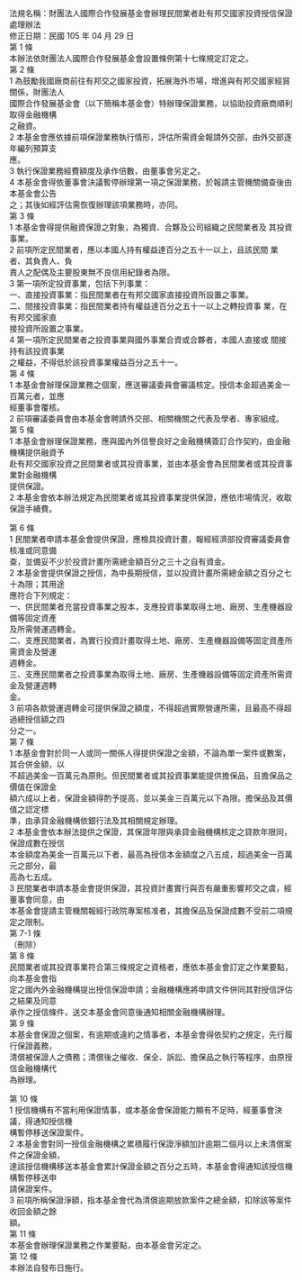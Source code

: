法規名稱：財團法人國際合作發展基金會辦理民間業者赴有邦交國家投資授信保證處理辦法  
修正日期：民國 105 年 04 月 29 日  
第 1 條  
本辦法依財團法人國際合作發展基金會設置條例第十七條規定訂定之。  
第 2 條  
1 為鼓勵我國廠商前往有邦交之國家投資，拓展海外市場，增進與有邦交國家經貿關係，財團法人  
國際合作發展基金會（以下簡稱本基金會）特辦理保證業務，以協助投資廠商順利取得金融機構  
之融資。  
2 本基金會應依據前項保證業務執行情形，評估所需資金報請外交部，由外交部逐年編列預算支  
應。  
3 執行保證業務經費額度及承作倍數，由董事會另定之。  
4 本基金會得依董事會決議暫停辦理第一項之保證業務，於報請主管機關備查後由本基金會公告  
之；其後如經評估需恢復辦理該項業務時，亦同。  
第 3 條  
1 本基金會得提供融資保證之對象，為獨資、合夥及公司組織之民間業者及 其投資事業。  
2 前項所定民間業者，應以本國人持有權益達百分之五十一以上，且該民間 業者、其負責人、負  
責人之配偶及主要股東無不良信用紀錄者為限。  
3 第一項所定投資事業，包括下列事業：  
一、直接投資事業：指民間業者在有邦交國家直接投資所設置之事業。  
二、間接投資事業：指民間業者持有權益達百分之五十一以上之轉投資事 業，在有邦交國家直  
接投資所設置之事業。  
4 第一項所定民間業者之投資事業與國外事業合資或合夥者，本國人直接或 間接持有該投資事業  
之權益，不得低於該投資事業權益百分之五十一。  
第 4 條  
1 本基金會辦理保證業務之個案，應送審議委員會審議核定。授信本金超過美金一百萬元者，並應  
經董事會覆核。  
2 前項審議委員會由本基金會聘請外交部、相關機關之代表及學者、專家組成。  
第 5 條  
1 本基金會辦理保證業務，應與國內外信譽良好之金融機構簽訂合作契約，由金融機構提供融資予  
赴有邦交國家投資之民間業者或其投資事業，並由本基金會為民間業者或其投資事業對金融機構  
提供保證。  
2 本基金會依本辦法規定為民間業者或其投資事業提供保證，應依市場情況，收取保證手續費。  


第 6 條  
1 民間業者申請本基金會提供保證，應檢具投資計畫，報經經濟部投資審議委員會核准或同意備  
查，並備妥不少於投資計畫所需總金額百分之三十之自有資金。  
2 本基金會提供保證之授信，為中長期授信，並以投資計畫所需總金額之百分之七十為限；其用途  
應符合下列規定：  
一、供民間業者充當投資事業之股本，支應投資事業取得土地、廠房、生產機器設備等固定資產  
及所需營運週轉金。  
二、支應民間業者，為實行投資計畫取得土地、廠房、生產機器設備等固定資產所需資金及營運  
週轉金。  
三、支應民間業者之投資事業為取得土地、廠房、生產機器設備等固定資產所需資金及營運週轉  
金。  
3 前項各款營運週轉金可提供保證之額度，不得超過實際營運所需，且最高不得超過總授信額之四  
分之一。  
第 7 條  
1 本基金會對於同一人或同一關係人得提供保證之金額，不論為單一案件或數案，其合併金額，以  
不超過美金一百萬元為原則。但民間業者或其投資事業能提供擔保品，且擔保品之價值在保證金  
額六成以上者，保證金額得酌予提高，並以美金三百萬元以下為限。擔保品及其價值之認定標  
準，由承貸金融機構依銀行法及其相關規定辦理。  
2 本基金會依本辦法提供之保證，其保證年限與承貸金融機構核定之貸款年限同，保證成數在授信  
本金額度為美金一百萬元以下者，最高為授信本金額度之八五成，超過美金一百萬元之部分，最  
高為七五成。  
3 民間業者申請本基金會提供保證，其投資計畫實行與否有嚴重影響邦交之虞，經董事會同意，由  
本基金會提請主管機關報經行政院專案核准者，其擔保品及保證成數不受前二項規定之限制。  
第 7-1 條  
（刪除）  
第 8 條  
民間業者或其投資事業符合第三條規定之資格者，應依本基金會訂定之作業要點，向本基金會指  
定之國內外金融機構提出授信保證申請；金融機構應將申請文件併同其對授信評估之結果及同意  
承作之授信條件，送交本基金會同意後通知相關金融機構辦理。  
第 9 條  
本基金會保證之個案，有逾期或違約之情事者，本基金會得依契約之規定，先行履行保證義務，  
清償被保證人之債務；清償後之催收、保全、訴訟、擔保品之執行等程序，由原授信金融機構代  
為辦理。  


第 10 條  
1 授信機構有不當利用保證情事，或本基金會保證能力顯有不足時，經董事會決議，得通知授信機  
構暫停移送保證案件。  
2 本基金會對同一授信金融機構之累積履行保證淨額加計逾期二個月以上未清償案件之保證金額，  
達該授信機構移送本基金會累計保證金額之百分之五時，本基金會得通知該授信機構暫停移送申  
請保證案件。  
3 前項所稱保證淨額，指本基金會代為清償逾期放款案件之總金額，扣除該等案件收回金額之餘  
額。  
第 11 條  
本基金會辦理保證業務之作業要點，由本基金會另定之。  
第 12 條  
本辦法自發布日施行。  


